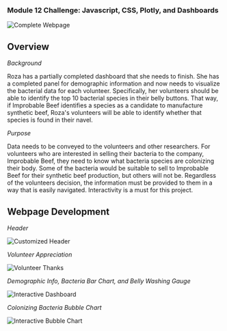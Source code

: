### Module 12 Challenge: Javascript, CSS, Plotly, and Dashboards
![Complete Webpage](https://user-images.githubusercontent.com/102566199/177640330-5ec76a7e-09fd-4a31-a035-1d3eb3cb8677.png)


## Overview

*Background*

Roza has a partially completed dashboard that she needs to finish. She has a completed panel for demographic information and now needs to visualize the bacterial data for each volunteer. Specifically, her volunteers should be able to identify the top 10 bacterial species in their belly buttons. That way, if Improbable Beef identifies a species as a candidate to manufacture synthetic beef, Roza's volunteers will be able to identify whether that species is found in their navel.

*Purpose*

Data needs to be conveyed to the volunteers and other researchers. For volunteers who are interested in selling their bacteria to the company, Improbable Beef, they need to know what bacteria species are colonizing their body. Some of the bacteria would be suitable to sell to Improbable Beef for their synthetic beef production, but others will not be. Regardless of the volunteers decision, the information must be provided to them in a way that is easily navigated. Interactivity is a must for this project. 

## Webpage Development

*Header* 

![Customized Header](https://user-images.githubusercontent.com/102566199/177639174-7559af05-9bcd-4a48-9d31-c1e118eaadb7.png)

*Volunteer Appreciation*

![Volunteer Thanks](https://user-images.githubusercontent.com/102566199/177640148-88b4255a-e58d-4a59-b949-55219e19f71c.png)

*Demographic Info, Bacteria Bar Chart, and Belly Washing Gauge* 

![Interactive Dashboard](https://user-images.githubusercontent.com/102566199/177640541-7b4bd21a-cb31-4109-a024-441d35d32f10.png)


*Colonizing Bacteria Bubble Chart*

![Interactive Bubble Chart](https://user-images.githubusercontent.com/102566199/177640005-162ab9dd-91ce-400e-81b3-d11bff1d7acc.png)

